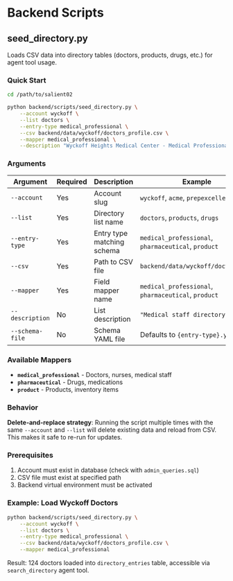 # Backend Scripts

## seed_directory.py

Loads CSV data into directory tables (doctors, products, drugs, etc.) for agent tool usage.

### Quick Start

```bash
cd /path/to/salient02

python backend/scripts/seed_directory.py \
    --account wyckoff \
    --list doctors \
    --entry-type medical_professional \
    --csv backend/data/wyckoff/doctors_profile.csv \
    --mapper medical_professional \
    --description "Wyckoff Heights Medical Center - Medical Professionals"
```

### Arguments

| Argument | Required | Description | Example |
|----------|----------|-------------|---------|
| `--account` | Yes | Account slug | `wyckoff`, `acme`, `prepexcellence` |
| `--list` | Yes | Directory list name | `doctors`, `products`, `drugs` |
| `--entry-type` | Yes | Entry type matching schema | `medical_professional`, `pharmaceutical`, `product` |
| `--csv` | Yes | Path to CSV file | `backend/data/wyckoff/doctors.csv` |
| `--mapper` | Yes | Field mapper name | `medical_professional`, `pharmaceutical`, `product` |
| `--description` | No | List description | `"Medical staff directory"` |
| `--schema-file` | No | Schema YAML file | Defaults to `{entry-type}.yaml` |

### Available Mappers

- **`medical_professional`** - Doctors, nurses, medical staff
- **`pharmaceutical`** - Drugs, medications  
- **`product`** - Products, inventory items

### Behavior

**Delete-and-replace strategy**: Running the script multiple times with the same `--account` and `--list` will delete existing data and reload from CSV. This makes it safe to re-run for updates.

### Prerequisites

1. Account must exist in database (check with `admin_queries.sql`)
2. CSV file must exist at specified path
3. Backend virtual environment must be activated

### Example: Load Wyckoff Doctors

```bash
python backend/scripts/seed_directory.py \
    --account wyckoff \
    --list doctors \
    --entry-type medical_professional \
    --csv backend/data/wyckoff/doctors_profile.csv \
    --mapper medical_professional
```

Result: 124 doctors loaded into `directory_entries` table, accessible via `search_directory` agent tool.

